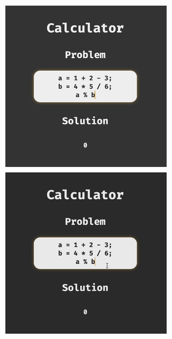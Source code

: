 [![Calculator is a simple calculator that solves math problems.](README.png)](https://asherjingkongchen.github.io/calculator/)

[![](README.gif)](https://asherjingkongchen.github.io/calculator/)
